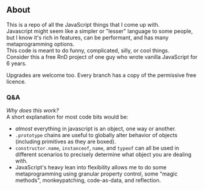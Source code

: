 ## About
This is a repo of all the JavaScript things that I come up with.    
Javascript might seem like a simpler or "lesser" language to some people, but I know it's rich in features, can be performant, and has many metaprogramming options.   
This code is meant to do funny, complicated, silly, or cool things.    
Consider this a free RnD project of one guy who wrote vanilla JavaScript for 6 years.

Upgrades are welcome too. Every branch has a copy of the permissive free licence.     

### Q&A    
*Why does this work?*    
A short explanation for most code bits would be:
- *almost* everything in javascript is an object, one way or another.
- `.prototype` chains are useful to globally alter behavior of objects (including primitives as they are boxed).
- `constructor.name`, `instanceof`, `name`, and `typeof` can all be used in different scenarios to precisely determine what object you are dealing with.
- JavaScript's heavy lean into flexibility allows me to do some metaprogramming using granular property control, some "magic methods", monkeypatching, code-as-data, and reflection.

